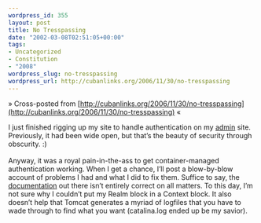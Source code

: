 ```yaml
--- 
wordpress_id: 355
layout: post
title: No Tresspassing
date: "2002-03-08T02:51:05+00:00"
tags: 
- Uncategorized
- Constitution
- "2008"
wordpress_slug: no-tresspassing
wordpress_url: http://cubanlinks.org/2006/11/30/no-tresspassing
---
```

&raquo; Cross-posted from [http://cubanlinks.org/2006/11/30/no-tresspassing](http://cubanlinks.org/2006/11/30/no-tresspassing) &laquo;

<p>I just finished rigging up my site to handle authentication on my <a href="/go/admin/">admin</a> site.  Previously, it had been wide open, but that&#8217;s the beauty of security through obscurity.  :)
<br/><br/>
Anyway, it was a royal pain-in-the-ass to get container-managed authentication working.  When I get a chance, I&#8217;ll post a blow-by-blow account of problems I had and what I did to fix them.  Suffice to say, the <a href="http://jakarta.apache.org/tomcat/tomcat-4.0-doc/realm-howto.html">documentation</a> out there isn&#8217;t entirely correct on all matters.  To this day, I&#8217;m not sure why I couldn&#8217;t put my Realm block in a Context block.  It also doesn&#8217;t help that Tomcat generates a myriad of logfiles that you have to wade through to find what you want (catalina.log ended up be my savior).</p>
